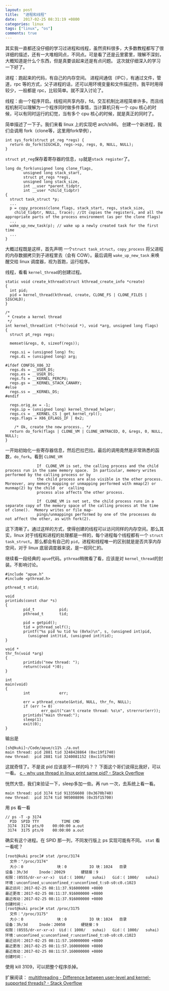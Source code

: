 ```yaml
---
layout: post
title:  "进程和线程"
date:   2017-02-25 08:31:19 +0800
categories: linux
tags: ["linux", "os"]
comments: true
---
```


其实我一直都还没仔细的学习过进程和线程，虽然资料很多，大多数教程都写了很详细的描述，还有一大堆相同点，不同点。可是看了还是云里雾里，理解不深刻，大概知道是什么个东西，但是真要谈起来还是有点问题。
这次就仔细深入的学习一下好了。
<!--more-->

进程：跑起来的代码，有自己的内存空间。
进程间通信（IPC），有通过文件，管道，rpc 等的方式，父子进程的话，还可以用环境变量和文件描述符。我平时用得较少，一般都是 rpc，比较简单。就不深入讨论了。

线程：由一个程序开启。线程间共享内存，fd。交互机制比进程简单许多。而且线程机制可以理解为一个程序同时做多件事情，当计算机只有一个 cpu 核心的时候，可以有同时运行的幻觉，当有多个 cpu 核心的时候，就是真正的同时了。

简单描述了一下子。我们来看 linux 上的实现吧 arch/x86。
创建一个新进程，我们会调用 fork（clone等，这里用fork举例），
```
int sys_fork(struct pt_reg *regs) {
  return do_fork(SIGCHLD, regs->sp, regs, 0, NULL, NULL);
}
```
`struct pt_reg`保存着寄存器的信息，`sp`就是`stack register`了。
```
long do_fork(unsigned long clone_flags,
        unsigned long stack_start,
        struct pt_regs *regs,
        unsigned long stack_size,
        int __user *parent_tidptr,
        int __user *child_tidptr)
{
  struct task_struct *p;
  ...
  p = copy_process(clone_flags, stack_start, regs, stack_size,
    child_tidptr, NULL, trace); //It copies the registers, and all the appropriate parts of the process environment (as per the clone flags)
  ...
  wake_up_new_task(p); // wake up a newly created task for the first time
  ...
}
```
大概过程既是这样，首先声明 一个`struct task_struct`，`copy_process` 将父进程的内存数据拷贝到子进程里去（会有 COW）。最后调用 `wake_up_new_task` 来唤醒交给 linux 调度器，视为首跑，运行程序。

线程，看看 `kernel_thread`的创建过程。
```
static void create_kthread(struct kthread_create_info *create)
{
  int pid;
  pid = kernel_thread(kthread, create, CLONE_FS | CLONE_FILES | SIGCHLD);
}

/*
 * Create a kernel thread
 */
int kernel_thread(int (*fn)(void *), void *arg, unsigned long flags)
{
  struct pt_regs regs;

  memset(&regs, 0, sizeof(regs));

  regs.si = (unsigned long) fn;
  regs.di = (unsigned long) arg;

#ifdef CONFIG_X86_32
  regs.ds = __USER_DS;
  regs.es = __USER_DS;
  regs.fs = __KERNEL_PERCPU;
  regs.gs = __KERNEL_STACK_CANARY;
#else
  regs.ss = __KERNEL_DS;
#endif

  regs.orig_ax = -1;
  regs.ip = (unsigned long) kernel_thread_helper;
  regs.cs = __KERNEL_CS | get_kernel_rpl();
  regs.flags = X86_EFLAGS_IF | 0x2;

	/* Ok, create the new process.. */
  return do_fork(flags | CLONE_VM | CLONE_UNTRACED, 0, &regs, 0, NULL, NULL);
}

```
一开始初始化一些寄存器信息，然后巴拉巴拉。最后的调用竟然是非常熟悉的函数，`do_fork`。看到 `CLONE_VM`
```
              If  CLONE_VM is set, the calling process and the child process run in the same memory space.  In particular, memory writes performed by the calling process or by
              the child process are also visible in the other process.  Moreover, any memory mapping or unmapping performed with mmap(2) or munmap(2) by the child  or  calling
              process also affects the other process.

              If  CLONE_VM is not set, the child process runs in a separate copy of the memory space of the calling process at the time of clone().  Memory writes or file map-
              pings/unmappings performed by one of the processes do not affect the other, as with fork(2).

```
这下清晰了。通过这样的方式，使得创建的线程可以访问同样的内存空间。那么其实，linux 对于线程和进程的处理都是一样的，每个进程每个线程都有一个 `struct task_struct`。那么都会有自己的 `pid`，进程和线程唯一的区别就是是否共享内存空间，对于 linux 底层调度器来说，是一视同仁的。

继续看一段经典的 `apue`代码。`pthread`稍微看了看，应该是对 `kernel_thread`的封装。不影响讨论。
```
#include "apue.h"
#include <pthread.h>

pthread_t ntid;

void
printids(const char *s)
{
        pid_t           pid;
        pthread_t       tid;

        pid = getpid();
        tid = pthread_self();
        printf("%s pid %u tid %u (0x%x)\n", s, (unsigned int)pid,
          (unsigned int)tid, (unsigned int)tid);
}

void *
thr_fn(void *arg)
{
        printids("new thread: ");
        return((void *)0);
}

int
main(void)
{
        int             err;

        err = pthread_create(&ntid, NULL, thr_fn, NULL);
        if (err != 0)
                err_quit("can't create thread: %s\n", strerror(err));
        printids("main thread:");
        sleep(1);
        exit(0);
}
```

输出是
```
[sh@kuki]~/Code/apue/c11% ./a.out
main thread: pid 2881 tid 3248428864 (0xc19f1740)
new thread:  pid 2881 tid 3240081152 (0xc11fb700)
```
这就奇怪了。不是说 pid 应该是不一样的吗？？
下面这个哥们说得比我好，可以一看。
[c - why use thread in linux print same pid? - Stack Overflow](http://stackoverflow.com/questions/18018419/why-use-thread-in-linux-print-same-pid)

恍然大悟，我们来验证一下，sleep多加一些。再 run 一次，去系统上看一看。
```
main thread: pid 3174 tid 913356608 (0x3670b740)
new thread:  pid 3174 tid 905008896 (0x35f15700)
```
用 ps 看一看
```
// ps -T -p 3174
  PID  SPID TTY          TIME CMD
 3174  3174 pts/0    00:00:00 a.out
 3174  3175 pts/0    00:00:00 a.out
```
确实有这个进程。在 SPID 那一列，不同发行版上 ps 实现可能有不同。
`stat` 看一看呢？
```
[root@kuki proc]# stat /proc/3174
  文件："/proc/3174"
  大小：0               块：0          IO 块：1024   目录
设备：3h/3d     Inode：20029       硬链接：9
权限：(0555/dr-xr-xr-x)  Uid：( 1000/   suhai)   Gid：( 1000/   suhai)
环境：unconfined_u:unconfined_r:unconfined_t:s0-s0:c0.c1023
最近访问：2017-02-25 08:11:37.916000000 +0800
最近更改：2017-02-25 08:11:37.916000000 +0800
最近改动：2017-02-25 08:11:37.916000000 +0800
创建时间：-
[root@kuki proc]# stat /proc/3175
  文件："/proc/3175"
  大小：0               块：0          IO 块：1024   目录
设备：3h/3d     Inode：20050       硬链接：9
权限：(0555/dr-xr-xr-x)  Uid：( 1000/   suhai)   Gid：( 1000/   suhai)
环境：unconfined_u:unconfined_r:unconfined_t:s0-s0:c0.c1023
最近访问：2017-02-25 08:11:57.160000000 +0800
最近更改：2017-02-25 08:11:57.160000000 +0800
最近改动：2017-02-25 08:11:57.160000000 +0800
创建时间：-

```
使用 kill 3109，可以把整个程序杀掉。

扩展阅读：
[multithreading - Difference between user-level and kernel-supported threads? - Stack Overflow](http://stackoverflow.com/a/15984127/2016779)
